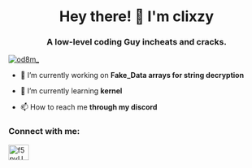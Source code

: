<h1 align="center">Hey there! 👋 I'm clixzy</h1>
<h3 align="center">A low-level coding Guy incheats and cracks.</h3>

<p align="left"> <a href="https://twitter.com/od8m_" target="blank"><img src="https://img.shields.io/twitter/follow/od8m_?logo=twitter&style=for-the-badge" alt="od8m_" /></a> </p>

- 🔭 I’m currently working on **Fake_Data arrays for string decryption**

- 🌱 I’m currently learning **kernel**

- 📫 How to reach me **through my discord**

<h3 align="left">Connect with me:</h3>
<p align="left">
<a href="https://discord.com/users/1241424034994847856" target="blank"><img align="center" src="https://raw.githubusercontent.com/rahuldkjain/github-profile-readme-generator/master/src/images/icons/Social/discord.svg" alt="f5pvUN5Y3x" height="30" width="40" /></a>
</p>
